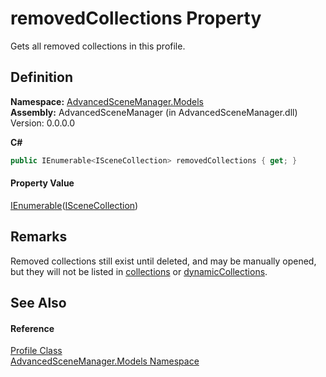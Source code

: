 # removedCollections Property


Gets all removed collections in this profile.



## Definition
**Namespace:** <a href="N_AdvancedSceneManager_Models.md">AdvancedSceneManager.Models</a>  
**Assembly:** AdvancedSceneManager (in AdvancedSceneManager.dll) Version: 0.0.0.0

**C#**
``` C#
public IEnumerable<ISceneCollection> removedCollections { get; }
```



#### Property Value
<a href="https://learn.microsoft.com/dotnet/api/system.collections.generic.ienumerable-1" target="_blank" rel="noopener noreferrer">IEnumerable</a>(<a href="T_AdvancedSceneManager_Models_ISceneCollection.md">ISceneCollection</a>)

## Remarks
Removed collections still exist until deleted, and may be manually opened, but they will not be listed in <a href="P_AdvancedSceneManager_Models_Profile_collections.md">collections</a> or <a href="P_AdvancedSceneManager_Models_Profile_dynamicCollections.md">dynamicCollections</a>.

## See Also


#### Reference
<a href="T_AdvancedSceneManager_Models_Profile.md">Profile Class</a>  
<a href="N_AdvancedSceneManager_Models.md">AdvancedSceneManager.Models Namespace</a>  
